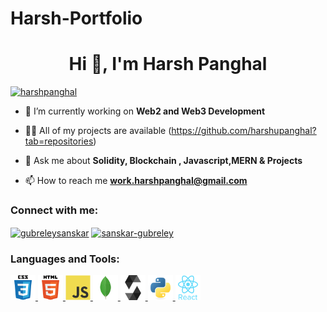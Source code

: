 # Harsh-Portfolio


<h1 align="center">Hi 👋, I'm Harsh Panghal</h1>



<p align="left"> <a href="(https://x.com/HarshPanghal18)" target="blank"><img src="https://img.shields.io/twitter/follow/harshpanghal18?logo=twitter&style=for-the-badge" alt="harshpanghal" /></a> </p>

- 🔭 I’m currently working on **Web2 and Web3 Development**

- 👨‍💻 All of my projects are available (https://github.com/harshupanghal?tab=repositories)

- 💬 Ask me about **Solidity, Blockchain , Javascript,MERN & Projects**

- 📫 How to reach me **work.harshpanghal@gmail.com**

<h3 align="left">Connect with me:</h3>
<p align="left">
<a href="(https://x.com/HarshPanghal18)" target="blank"><img align="center" src="https://raw.githubusercontent.com/rahuldkjain/github-profile-readme-generator/master/src/images/icons/Social/twitter.svg" alt="gubreleysanskar" height="30" width="40" /></a>
<a href="(https://www.linkedin.com/in/harsh-panghal01/)" target="blank"><img align="center" src="https://raw.githubusercontent.com/rahuldkjain/github-profile-readme-generator/master/src/images/icons/Social/linked-in-alt.svg" alt="sanskar-gubreley" height="30" width="40" /></a>


<h3 align="left">Languages and Tools:</h3>
<p align="left"> <a href="https://www.w3schools.com/css/" target="_blank" rel="noreferrer"> <img src="https://raw.githubusercontent.com/devicons/devicon/master/icons/css3/css3-original-wordmark.svg" alt="css3" width="40" height="40"/> </a> <a href="https://www.w3.org/html/" target="_blank" rel="noreferrer"> <img src="https://raw.githubusercontent.com/devicons/devicon/master/icons/html5/html5-original-wordmark.svg" alt="html5" width="40" height="40"/> </a> <a href="https://developer.mozilla.org/en-US/docs/Web/JavaScript" target="_blank" rel="noreferrer"> <img src="https://raw.githubusercontent.com/devicons/devicon/master/icons/javascript/javascript-original.svg" alt="javascript" width="40" height="40"/> </a> <a href="https://www.mongodb.com/" target="_blank" rel="noreferrer"> <a href="https://developer.mozilla.org/en-US/docs/Web/JavaScript" target="_blank" rel="noreferrer"> <img src="https://github.com/devicons/devicon/blob/master/icons/mongodb/mongodb-original.svg" alt="mongo" width="40" height="40"/> </a> <a href="(https://docs.soliditylang.org/en/v0.8.26/index.html)" target="_blank" rel="noreferrer"><img src="https://github.com/devicons/devicon/blob/master/icons/solidity/solidity-original.svg" alt="mysql" width="40" height="40"/> </a> <a href="https://www.python.org" target="_blank" rel="noreferrer"> <img src="https://raw.githubusercontent.com/devicons/devicon/master/icons/python/python-original.svg" alt="python" width="40" height="40"/> </a> <a href="https://reactjs.org/" target="_blank" rel="noreferrer"> <img src="https://raw.githubusercontent.com/devicons/devicon/master/icons/react/react-original-wordmark.svg" alt="react" width="40" height="40"/> </a> </p>

